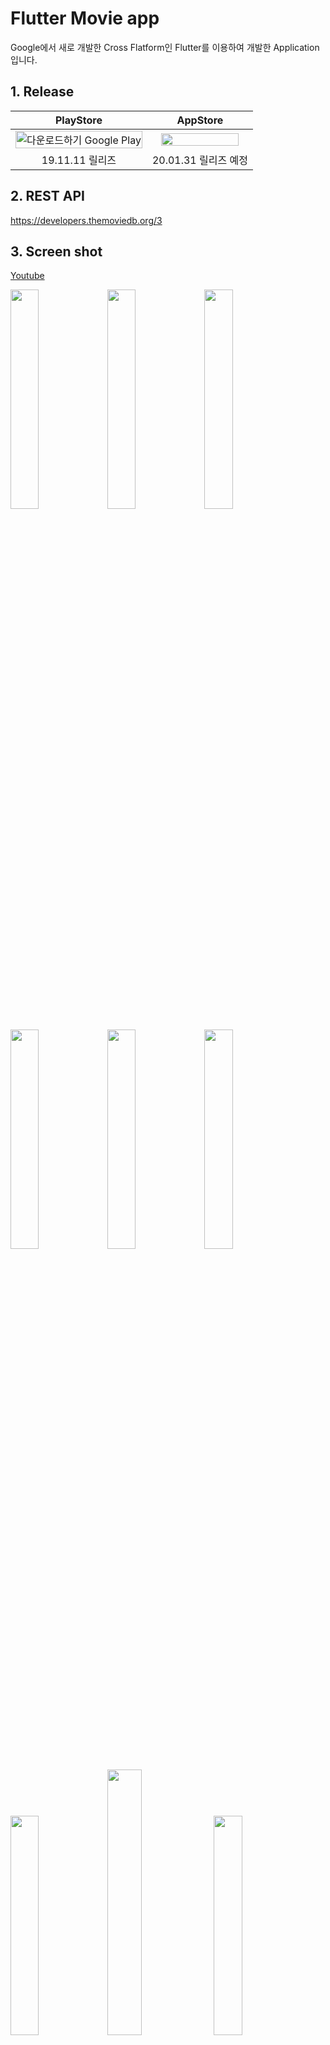 # Flutter Movie app 

Google에서 새로 개발한 Cross Flatform인 Flutter를 이용하여 개발한 Application입니다.

## 1. Release

| PlayStore | AppStore |
|:--------:|:--------:|
| <a href='https://play.google.com/store/apps/details?id=com.origogi.movie&pcampaignid=pcampaignidMKT-Other-global-all-co-prtnr-py-PartBadge-Mar2515-1'><img alt='다운로드하기 Google Play' src='https://play.google.com/intl/ko/badges/static/images/badges/ko_badge_web_generic.png' width="100%"/></a> |<img src ="https://tascam.jp/content/images/universal/misc/logo_w_app_store.jpg" width="90%">|
| 19.11.11 릴리즈 | 20.01.31 릴리즈 예정|

## 2. REST API

https://developers.themoviedb.org/3


## 3. Screen shot

[Youtube](https://www.youtube.com/watch?v=aiHJ_ZqFgUE)

<img src="https://media.giphy.com/media/THNQxnJh1dJq8AOcNc/giphy.gif" width="30%">   <img src="https://media.giphy.com/media/kI9wXR9yPDQPBntgOQ/giphy.gif" width="30%">  <img src="https://media.giphy.com/media/U2M6gqbGIl7Ru2K1no/giphy.gif" width="30%">

<img src="https://user-images.githubusercontent.com/35194820/68576611-bf188880-04b1-11ea-942c-b5f58576a239.png" width="30%">  <img src="https://user-images.githubusercontent.com/35194820/68576879-4fef6400-04b2-11ea-896c-781e730b78d1.png" width="30%"> <img src="https://user-images.githubusercontent.com/35194820/68576625-c50e6980-04b1-11ea-9b96-d92e5098cb62.png" width="30%"> 

 <img src="https://user-images.githubusercontent.com/35194820/68576630-c63f9680-04b1-11ea-89f2-362d8481cf07.png" width="30%">  <img src="https://user-images.githubusercontent.com/35194820/68948645-ab478c00-07fb-11ea-8ca1-e3543835aaba.png" width="33%"> <img src="https://user-images.githubusercontent.com/35194820/68577154-df951280-04b2-11ea-85de-6ae946bc8076.png" width="30%"> 



## 4. Design Pettern

Provider

## 5. Font

[고양 일산체](http://www.goyang.go.kr/www/www05/www05_3/www05_3_6/www05_3_6_tab3.jsp)

## 6. TODO

- [x] 검색 기능 구현
    - [x] SearchDelegate hint 제거
    - [x] api연결
- [x] Theme 구현
    - [x] Theme class 연결
    - [x] 버튼 눌렀을 때 변경
- [x] My List 구현
    - [x] Provider 모델
    - [x] System Property 이용
- [x] Category 구현
- [x] 애니메이션
    - [x] Hero
- [x] 메인 화면 완성
    - [x] Top Rating List 추가
- [x] Movie Detail 화면 완성
    - [x] Cast 정보 List 추가
    - [x] Crew 정보 List 추가
- [x] People detail view 추가

## 7. Bug

~~FutureBuilder가 Navigation pop 될 때마다 수행 되는 문제~~

## 8. Commit Note

- 9/22 Stack Cover flow 구현 (First commit)
- 9/28 Movie DB API 연동
- 10/3 Detail Page 구현
- 10/13 즐겨찾기 기능 구현
- 10/18 Theme 변경 기능 구현
- 10/31 검색 기능 구현
- 11/2 Preference 구현
- 11/10 People detail view 추가
- 11/11 Android release를 위한 gradle 수정
- 11/11 1.0.0 버전 출시
- 12/14 1.0.2 버전 출시

## 9. 참고 소스

https://github.com/bimsina/Matinee-Flutter

## 10. 잡설

App store 등록이 계속 늦어지는 이유에 대해서는 개발자 등록 비용이 13만원이 되는 관계로 내무부장관님 결제를 받아야 하기 때문에 계속 딜레이 되고 있습니다. ㅠㅠ
